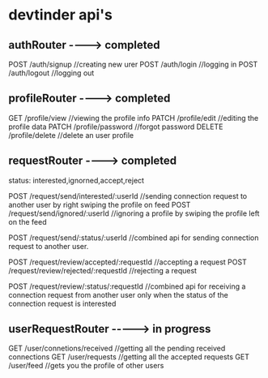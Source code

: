 # devtinder api's

## authRouter ----> completed
POST /auth/signup //creating new urer
POST /auth/login //logging in 
POST /auth/logout //logging out

## profileRouter ----> completed
GET /profile/view //viewing the profile info
PATCH /profile/edit //editing the profile data
PATCH /profile/password //forgot password
DELETE /profile/delete //delete an user profile


## requestRouter ----> completed
status: interested,ignorned,accept,reject

POST /request/send/interested/:userId //sending connection request to another user by right swiping the profile on feed 
POST /request/send/ignored/:userId  //ignoring a profile by swiping the profile left on the feed

POST /request/send/:status/:userId //combined api for sending connection request to another user.

POST /request/review/accepted/:requestId //accepting a request
POST /request/review/rejected/:requestId //rejecting a request

POST /request/review/:status/:requestId //combined api for receiving a connection request from another user only when the status of the connection request is interested

## userRequestRouter -----> in progress
GET /user/connetions/received //getting all the pending received connections 
GET /user/requests //getting all the accepted requests
GET /user/feed //gets you the profile of other users